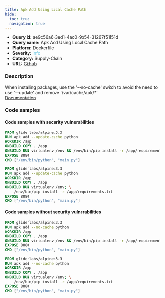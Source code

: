 ```yaml
---
title: Apk Add Using Local Cache Path
hide:
  toc: true
  navigation: true
---
```


<style>
  .highlight .hll {
    background-color: #ff171742;
  }
  .md-content {
    max-width: 1100px;
    margin: 0 auto;
  }
</style>

-   **Query id:** ae9c56a6-3ed1-4ac0-9b54-31267f51151d
-   **Query name:** Apk Add Using Local Cache Path
-   **Platform:** Dockerfile
-   **Severity:** <span style="color:#5bc0de">Info</span>
-   **Category:** Supply-Chain
-   **URL:** [Github](https://github.com/Checkmarx/kics/tree/master/assets/queries/dockerfile/apk_add_using_local_cache_path)

### Description
When installing packages, use the '--no-cache' switch to avoid the need to use '--update' and remove '/var/cache/apk/*'<br>
[Documentation](https://docs.docker.com/engine/reference/builder/#run)

### Code samples
#### Code samples with security vulnerabilities
```dockerfile title="Positive test num. 1 - dockerfile file" hl_lines="2"
FROM gliderlabs/alpine:3.3
RUN apk add --update-cache python
WORKDIR /app
ONBUILD COPY . /app
ONBUILD RUN virtualenv /env && /env/bin/pip install -r /app/requirements.txt
EXPOSE 8080
CMD ["/env/bin/python", "main.py"]
```
```dockerfile title="Positive test num. 2 - dockerfile file" hl_lines="2"
FROM gliderlabs/alpine:3.3
RUN apk add --update-cache python
WORKDIR /app
ONBUILD COPY . /app
ONBUILD RUN virtualenv /env; \
    /env/bin/pip install -r /app/requirements.txt
EXPOSE 8080
CMD ["/env/bin/python", "main.py"]

```


#### Code samples without security vulnerabilities
```dockerfile title="Negative test num. 1 - dockerfile file"
FROM gliderlabs/alpine:3.3
RUN apk add --no-cache python
WORKDIR /app
ONBUILD COPY . /app
ONBUILD RUN virtualenv /env && /env/bin/pip install -r /app/requirements.txt
EXPOSE 8080
CMD ["/env/bin/python", "main.py"]
```
```dockerfile title="Negative test num. 2 - dockerfile file"
FROM gliderlabs/alpine:3.3
RUN apk add --no-cache python
WORKDIR /app
ONBUILD COPY . /app
ONBUILD RUN virtualenv /env; \
    /env/bin/pip install -r /app/requirements.txt
EXPOSE 8080
CMD ["/env/bin/python", "main.py"]

```
